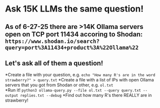 # Ask 15K LLMs the same question!
## As of 6-27-25 there are >14K Ollama servers open on TCP port 11434 accoring to Shodan: `https://www.shodan.io/search?query=port%3A11434+product%3A%22Ollama%22`
## Let's ask all of them a question!

*Create a file with your question, e.g. `echo "How many R's are in the word strawberry?" > query.txt`
*Create a file with a list of IPs with open Ollama servers that you got from Shodan or other, e.g. `ol.txt`\
*Run it! `python3 ollama-query.py --file ol.txt --query query.txt --output replies.txt --debug`
*Find out how many R's there REALLY are in strawberry!

